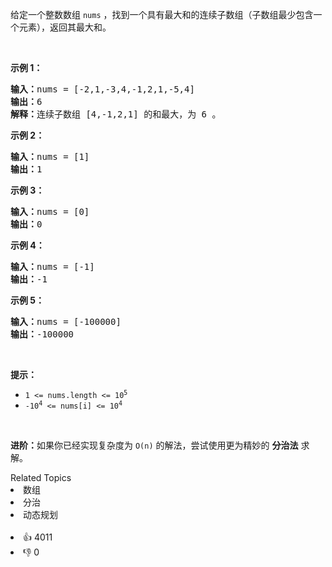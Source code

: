 <p>给定一个整数数组 <code>nums</code>&nbsp;，找到一个具有最大和的连续子数组（子数组最少包含一个元素），返回其最大和。</p>

<p>&nbsp;</p>

<p><strong>示例 1：</strong></p>

<pre>
<strong>输入：</strong>nums = [-2,1,-3,4,-1,2,1,-5,4]
<strong>输出：</strong>6
<strong>解释：</strong>连续子数组&nbsp;[4,-1,2,1] 的和最大，为&nbsp;6 。
</pre>

<p><strong>示例 2：</strong></p>

<pre>
<strong>输入：</strong>nums = [1]
<strong>输出：</strong>1
</pre>

<p><strong>示例 3：</strong></p>

<pre>
<strong>输入：</strong>nums = [0]
<strong>输出：</strong>0
</pre>

<p><strong>示例 4：</strong></p>

<pre>
<strong>输入：</strong>nums = [-1]
<strong>输出：</strong>-1
</pre>

<p><strong>示例 5：</strong></p>

<pre>
<strong>输入：</strong>nums = [-100000]
<strong>输出：</strong>-100000
</pre>

<p>&nbsp;</p>

<p><strong>提示：</strong></p>

<ul>
	<li><code>1 &lt;= nums.length &lt;= 10<sup>5</sup></code></li>
	<li><code>-10<sup>4</sup> &lt;= nums[i] &lt;= 10<sup>4</sup></code></li>
</ul>

<p>&nbsp;</p>

<p><strong>进阶：</strong>如果你已经实现复杂度为 <code>O(n)</code> 的解法，尝试使用更为精妙的 <strong>分治法</strong> 求解。</p>
<div><div>Related Topics</div><div><li>数组</li><li>分治</li><li>动态规划</li></div></div><br><div><li>👍 4011</li><li>👎 0</li></div>